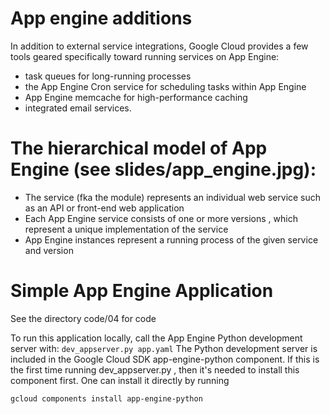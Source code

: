 # App engine additions

In addition to external service integrations, Google Cloud provides a few tools geared specifically toward running services on App Engine:

* task queues for long-running processes
* the App Engine Cron service for scheduling tasks within App Engine
* App Engine memcache for high-performance caching
* integrated email services.

# The hierarchical model of App Engine (see slides/app_engine.jpg):

* The service (fka the module) represents an individual web service such as an API or front-end web application
* Each App Engine service consists of one or more versions , which represent a unique implementation of the service
* App Engine instances represent a running process of the given service and version

# Simple App Engine Application

See the directory code/04 for code

To run this application locally, call the App Engine Python development server with: ```dev_appserver.py app.yaml``` 
The Python development server is included in the Google Cloud SDK app-engine-python component. If this is the first time running dev_appserver.py , then it's needed to install this component first. 
One can install it directly by running 

```
gcloud components install app-engine-python
```

